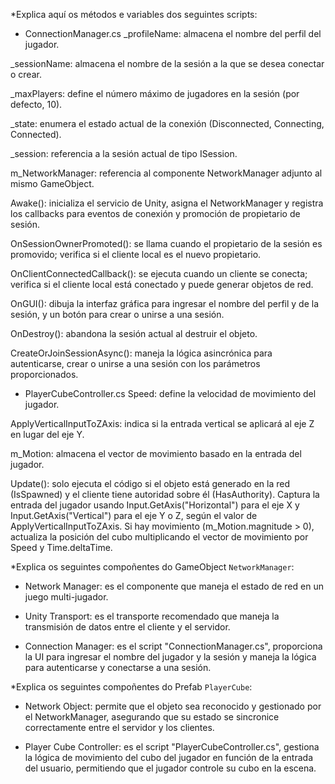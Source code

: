 *Explica aquí os métodos e variables dos seguintes scripts:
 
 - ConnectionManager.cs
 _profileName: almacena el nombre del perfil del jugador.
 
 _sessionName: almacena el nombre de la sesión a la que se desea conectar o crear.
 
 _maxPlayers: define el número máximo de jugadores en la sesión (por defecto, 10).
 
 _state: enumera el estado actual de la conexión (Disconnected, Connecting, Connected).
 
 _session: referencia a la sesión actual de tipo ISession.
 
 m_NetworkManager: referencia al componente NetworkManager adjunto al mismo GameObject.
 
 Awake(): inicializa el servicio de Unity, asigna el NetworkManager y registra los callbacks para eventos de conexión y promoción de propietario de sesión.
 
 OnSessionOwnerPromoted(): se llama cuando el propietario de la sesión es promovido; verifica si el cliente local es el nuevo propietario.
 
 OnClientConnectedCallback(): se ejecuta cuando un cliente se conecta; verifica si el cliente local está conectado y puede generar objetos de red.
 
 OnGUI(): dibuja la interfaz gráfica para ingresar el nombre del perfil y de la sesión, y un botón para crear o unirse a una sesión.
 
 OnDestroy(): abandona la sesión actual al destruir el objeto.
 
 CreateOrJoinSessionAsync(): maneja la lógica asincrónica para autenticarse, crear o unirse a una sesión con los parámetros proporcionados.
 
 - PlayerCubeController.cs
 Speed: define la velocidad de movimiento del jugador.
 
 ApplyVerticalInputToZAxis: indica si la entrada vertical se aplicará al eje Z en lugar del eje Y.
 
 m_Motion: almacena el vector de movimiento basado en la entrada del jugador.
 
 Update(): solo ejecuta el código si el objeto está generado en la red (IsSpawned) y el cliente tiene autoridad sobre él (HasAuthority). Captura la entrada del jugador usando Input.GetAxis("Horizontal") para el eje X y Input.GetAxis("Vertical") para el eje Y o Z, según el valor de ApplyVerticalInputToZAxis. Si hay movimiento (m_Motion.magnitude > 0), actualiza la posición del cubo multiplicando el vector de movimiento por Speed y Time.deltaTime.
 
 *Explica os seguintes compoñentes do GameObject `NetworkManager`:
 
 - Network Manager: es el componente que maneja el estado de red en un juego multi-jugador.
 
 - Unity Transport: es el transporte recomendado que maneja la transmisión de datos entre el cliente y el servidor.
 
 - Connection Manager: es el script "ConnectionManager.cs", proporciona la UI para ingresar el nombre del jugador y la sesión y maneja la lógica para autenticarse y conectarse a una sesión.
 
 
 *Explica os seguintes compoñentes do Prefab `PlayerCube`:
 
 - Network Object: permite que el objeto sea reconocido y gestionado por el NetworkManager, asegurando que su estado se sincronice correctamente entre el servidor y los clientes.
 
 - Player Cube Controller: es el script "PlayerCubeController.cs", gestiona la lógica de movimiento del cubo del jugador en función de la entrada del usuario, permitiendo que el jugador controle su cubo en la escena.
